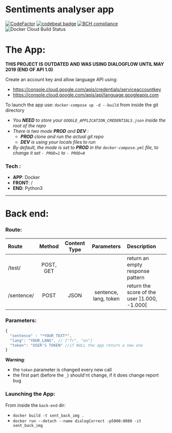 # Sentiments analyser app

[![CodeFactor](https://www.codefactor.io/repository/github/sccagg5/dialogflowsentimentanalyser/badge)](https://www.codefactor.io/repository/github/sccagg5/dialogflowsentimentanalyser)
[![codebeat badge](https://codebeat.co/badges/0fd0d0b5-ca45-4452-9d05-f048323d3bd0)](https://codebeat.co/projects/github-com-sccagg5-dialogflowsentimentanalyser-master)
[![BCH compliance](https://bettercodehub.com/edge/badge/SCcagg5/DialogFlowSentimentAnalyser?branch=master)](https://bettercodehub.com/)
![Docker Cloud Build Status](https://img.shields.io/docker/cloud/build/eliotctl/dialogflowsentimentanalyser-back.svg?label=docker%20back-end)

# The App:

**THIS PROJECT IS OUTDATED AND WAS USING DIALOGFLOW UNTIL MAY 2019 (END OF API 1.0)**

Create an account key and allow language API using:
 * https://console.cloud.google.com/apis/credentials/serviceaccountkey
 * https://console.cloud.google.com/apis/api/language.googleapis.com

To launch the app use: `docker-compose up -d --build` from inside the git directory

 * _You **NEED** to store your `GOOGLE_APPLICATION_CREDENTIALS.json` inside the root of the repo_
 * *There is two mode **PROD** and **DEV** :*
   * _**PROD** clone and run the actual git repo_
   * _**DEV** is using your locals files to run_
 * *By default, the mode is set to **PROD** in the `docker-compose.yml` file, to change it set `- PROD=1` to `- PROD=0`*


### Tech :
 
  * **APP**: Docker
  * **FRONT**: /
  * **END**: Python3
  
  
---

# Back end:

### Route:  

Route| Method| Content Type |Parameters| Description |
:-|:-:|:-:|:-:|:-|
/test/ | POST, GET |  |  | return an empty response pattern
/sentence/ | POST | JSON | sentence, lang, token| return the score of the user ]1.000, -1.000\[

### Parameters:
```javascript
{
  "sentence" : "*YOUR TEXT*",
  "lang": "YOUR_LANG", // ["fr", "en"]
  "token": "USER'S TOKEN" //if NULL the app return a new one 
}
```

**Warning**: 
  * the `token` parameter is changed every new call
  * the first part (before the `_`) should'nt change, if it does change report bug

### Launching the App:  

From inside the `back-end` dir:

 * `docker build -t sent_back_img .`
 * `docker run --detach --name dialogCorrect -p5000:8080 -it sent_back_img`

